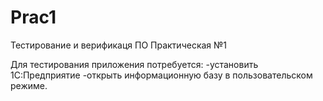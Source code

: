 # Prac1
Тестирование и верификаця ПО 
Практическая №1

Для тестирования приложения потребуется:
 -установить 1С:Предприятие 
 -открыть информационную базу в пользовательском режиме.
 
